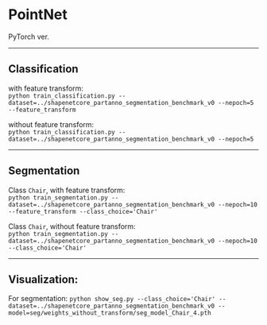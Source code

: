 # PointNet
PyTorch ver.
___
## Classification
with feature transform: \
`python train_classification.py --dataset=../shapenetcore_partanno_segmentation_benchmark_v0 --nepoch=5 --feature_transform`

without feature transform: \
`python train_classification.py --dataset=../shapenetcore_partanno_segmentation_benchmark_v0 --nepoch=5`
___
## Segmentation

Class `Chair`, with feature transform: \
`python train_segmentation.py --dataset=../shapenetcore_partanno_segmentation_benchmark_v0 --nepoch=10 --feature_transform --class_choice='Chair'`

Class `Chair`, without feature transform: \
`python train_segmentation.py --dataset=../shapenetcore_partanno_segmentation_benchmark_v0 --nepoch=10 --class_choice='Chair'`
___
## Visualization:

For segmentation:
`python show_seg.py --class_choice='Chair' --dataset=../shapenetcore_partanno_segmentation_benchmark_v0 --model=seg/weights_without_transform/seg_model_Chair_4.pth`
